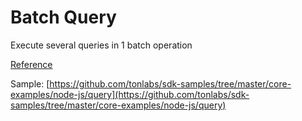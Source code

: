 # Batch Query

Execute several queries in 1 batch operation

[Reference](../../reference/types-and-methods/mod_net.md#batch_query)

Sample: [https://github.com/tonlabs/sdk-samples/tree/master/core-examples/node-js/query](https://github.com/tonlabs/sdk-samples/tree/master/core-examples/node-js/query)
